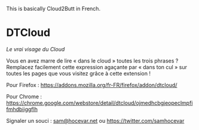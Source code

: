 This is basically Cloud2Butt in French.

# DTCloud #

*Le vrai visage du Cloud*

Vous en avez marre de lire « dans le cloud » toutes les trois phrases ? Remplacez
facilement cette expression agaçante par « dans ton cul » sur toutes les pages que
vous visitez grâce à cette extension !

Pour Firefox : https://addons.mozilla.org/fr-FR/firefox/addon/dtcloud/

Pour Chrome : https://chrome.google.com/webstore/detail/dtcloud/ojmedhcbgjeopeclmpfifmhdbiiggflh

Signaler un souci : sam@hocevar.net ou https://twitter.com/samhocevar

